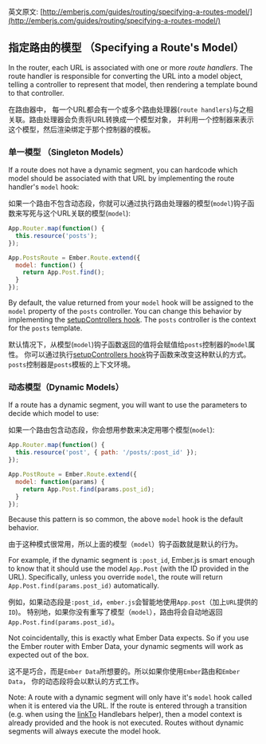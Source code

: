 英文原文: [http://emberjs.com/guides/routing/specifying-a-routes-model/](http://emberjs.com/guides/routing/specifying-a-routes-model/)
## 指定路由的模型 （Specifying a Route's Model）

In the router, each URL is associated with one or more _route handlers_.
The route handler is responsible for converting the URL into a model
object, telling a controller to represent that model, then rendering a
template bound to that controller.

在路由器中， 每一个URL都会有一个或多个路由处理器(`route handlers`)与之相关联。路由处理器会负责将URL转换成一个模型对象，
并利用一个控制器来表示这个模型，然后渲染绑定于那个控制器的模板。

### 单一模型 （Singleton Models）

If a route does not have a dynamic segment, you can hardcode which model
should be associated with that URL by implementing the route handler's
`model` hook:

如果一个路由不包含动态段，你就可以通过执行路由处理器的模型(`model`)钩子函数来写死与这个URL关联的模型(`model`):

```js
App.Router.map(function() {
  this.resource('posts');
});

App.PostsRoute = Ember.Route.extend({
  model: function() {
    return App.Post.find();
  }
});
```

By default, the value returned from your `model` hook will be assigned
to the `model` property of the `posts` controller. You can change this
behavior by implementing the [setupControllers hook][1]. The `posts`
controller is the context for the `posts` template.

默认情况下，从模型(`model`)钩子函数返回的值将会赋值给`posts`控制器的`model`属性。
你可以通过执行[setupControllers hook][1]钩子函数来改变这种默认的方式。`posts`控制器是`posts`模板的上下文环境。

[1]: /guides/routing/setting-up-a-controller

### 动态模型（Dynamic Models）


If a route has a dynamic segment, you will want to use the parameters to
decide which model to use:

如果一个路由包含动态段，你会想用参数来决定用哪个模型(`model`):

```js
App.Router.map(function() {
  this.resource('post', { path: '/posts/:post_id' });
});

App.PostRoute = Ember.Route.extend({
  model: function(params) {
    return App.Post.find(params.post_id);
  }
});
```

Because this pattern is so common, the above `model` hook is the
default behavior.

由于这种模式很常用，所以上面的模型（`model`）钩子函数就是默认的行为。

For example, if the dynamic segment is `:post_id`, Ember.js is smart
enough to know that it should use the model `App.Post` (with the ID
provided in the URL). Specifically, unless you override `model`, the route will
return `App.Post.find(params.post_id)` automatically.

例如，如果动态段是`:post_id`，`ember.js`会智能地使用`App.post`（加上`URL`提供的`ID`)。
特别地，如果你没有重写了模型（`model`），路由将会自动地返回`App.Post.find(params.post_id)`。

Not coincidentally, this is exactly what Ember Data expects. So if you
use the Ember router with Ember Data, your dynamic segments will work
as expected out of the box.

这不是巧合，而是`Ember Data`所想要的。所以如果你使用`Ember`路由和`Ember Data`，
你的动态段将会以默认的方式工作。

Note: A route with a dynamic segment will only have it's `model` hook called
when it is entered via the URL. If the route is entered through a transition
(e.g. when using the [linkTo][2] Handlebars helper), then a model context is
already provided and the hook is not executed. Routes without dynamic segments
will always execute the model hook.

[2]: /guides/templates/links
